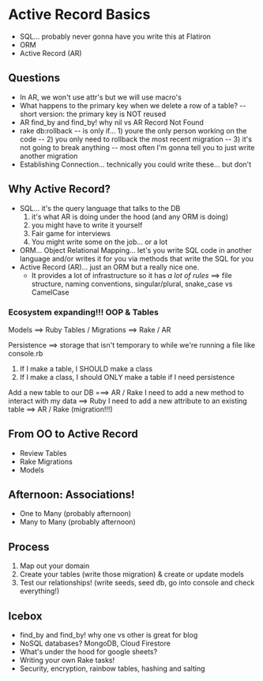 # Active Record Basics
- SQL... probably never gonna have you write this at Flatiron 
- ORM
- Active Record (AR)

## Questions
- In AR, we won't use attr's but we will use macro's
- What happens to the primary key when we delete a row of a table?
    -- short version: the primary key is NOT reused
- AR find_by and find_by! why nil vs AR Record Not Found
- rake db:rollback 
    -- is only if... 1) youre the only person working on the code 
    -- 2) you only need to rollback the most recent migration
    -- 3) it's not going to break anything 
    -- most often I'm gonna tell you to just write another migration 
- Establishing Connection... technically you could write these... but don't 

## Why Active Record?
- SQL... it's the query language that talks to the DB 
    1. it's what AR is doing under the hood (and any ORM is doing)
    2. you might have to write it yourself 
    3. Fair game for interviews 
    4. You might write some on the job... or a lot 
- ORM... Object Relational Mapping... let's you write SQL code in another language and/or writes it for you via methods that write the SQL for you 
- Active Record (AR)... just an ORM but a really nice one. 
    - It provides a lot of infrastructure so it has *a lot of rules* ==> file structure, naming conventions, singular/plural, snake_case vs CamelCase


### Ecosystem expanding!!! OOP & Tables
Models ==> Ruby
Tables / Migrations ==> Rake / AR 

Persistence ==> storage that isn't temporary to while we're running a file like console.rb 

1. If I make a table, I SHOULD make a class 
2. If I make a class, I should ONLY make a table if I need persistence 


Add a new table to our DB  ===> AR / Rake
I need to add a new method to interact with my data  ==> Ruby 
I need to add a new attribute to an existing table ==> AR / Rake (migration!!!)


## From OO to Active Record
- Review Tables
- Rake Migrations
- Models


## Afternoon:  Associations!
- One to Many (probably afternoon)
- Many to Many (probably afternoon)


## Process
1. Map out your domain 
2. Create your tables (write those migration) & create or update models 
3. Test our relationships! (write seeds, seed db, go into console and check everything!)










## Icebox
- find_by and find_by! why one vs other is great for blog 
- NoSQL databases? MongoDB, Cloud Firestore 
- What's under the hood for google sheets? 
- Writing your own Rake tasks! 
- Security, encryption, rainbow tables, hashing and salting 




